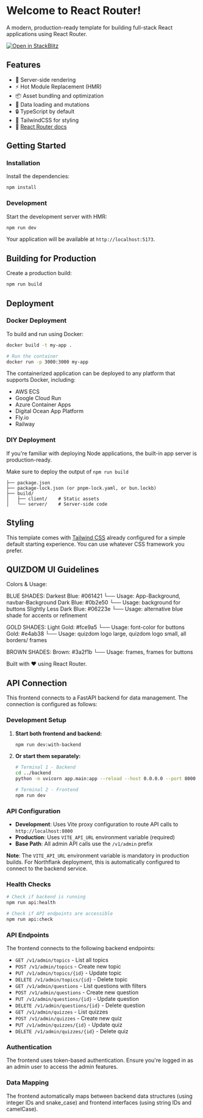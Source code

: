 # Welcome to React Router!

A modern, production-ready template for building full-stack React applications using React Router.

[![Open in StackBlitz](https://developer.stackblitz.com/img/open_in_stackblitz.svg)](https://stackblitz.com/github/remix-run/react-router-templates/tree/main/default)

## Features

- 🚀 Server-side rendering
- ⚡️ Hot Module Replacement (HMR)
- 📦 Asset bundling and optimization
- 🔄 Data loading and mutations
- 🔒 TypeScript by default
- 🎉 TailwindCSS for styling
- 📖 [React Router docs](https://reactrouter.com/)

## Getting Started

### Installation

Install the dependencies:

```bash
npm install
```

### Development

Start the development server with HMR:

```bash
npm run dev
```

Your application will be available at `http://localhost:5173`.

## Building for Production

Create a production build:

```bash
npm run build
```

## Deployment

### Docker Deployment

To build and run using Docker:

```bash
docker build -t my-app .

# Run the container
docker run -p 3000:3000 my-app
```

The containerized application can be deployed to any platform that supports Docker, including:

- AWS ECS
- Google Cloud Run
- Azure Container Apps
- Digital Ocean App Platform
- Fly.io
- Railway

### DIY Deployment

If you're familiar with deploying Node applications, the built-in app server is production-ready.

Make sure to deploy the output of `npm run build`

```
├── package.json
├── package-lock.json (or pnpm-lock.yaml, or bun.lockb)
├── build/
│   ├── client/    # Static assets
│   └── server/    # Server-side code
```

## Styling

This template comes with [Tailwind CSS](https://tailwindcss.com/) already configured for a simple default starting experience. You can use whatever CSS framework you prefer.

## QUIZDOM UI Guidelines

Colors & Usage:

BLUE SHADES:
Darkest Blue: #061421
└── Usage: App-Background, navbar-Background
Dark Blue: #0b2e50
└── Usage: background for buttons
Slightly Less Dark Blue: #06223e
└── Usage: alternative blue shade for accents or refinement

GOLD SHADES:
Light Gold: #fce9a5
└── Usage: font-color for buttons
Gold: #e4ab38
└── Usage: quizdom logo large, quizdom logo small, all borders/ frames

BROWN SHADES:
Brown: #3a2f1b
└── Usage: frames, frames for buttons

Built with ❤️ using React Router.

## API Connection

This frontend connects to a FastAPI backend for data management. The connection is configured as follows:

### Development Setup

1. **Start both frontend and backend:**

   ```bash
   npm run dev:with-backend
   ```

2. **Or start them separately:**

   ```bash
   # Terminal 1 - Backend
   cd ../backend
   python -m uvicorn app.main:app --reload --host 0.0.0.0 --port 8000

   # Terminal 2 - Frontend
   npm run dev
   ```

### API Configuration

- **Development**: Uses Vite proxy configuration to route API calls to `http://localhost:8000`
- **Production**: Uses `VITE_API_URL` environment variable (required)
- **Base Path**: All admin API calls use the `/v1/admin` prefix

**Note**: The `VITE_API_URL` environment variable is mandatory in production builds. For Northflank deployment, this is automatically configured to connect to the backend service.

### Health Checks

```bash
# Check if backend is running
npm run api:health

# Check if API endpoints are accessible
npm run api:check
```

### API Endpoints

The frontend connects to the following backend endpoints:

- `GET /v1/admin/topics` - List all topics
- `POST /v1/admin/topics` - Create new topic
- `PUT /v1/admin/topics/{id}` - Update topic
- `DELETE /v1/admin/topics/{id}` - Delete topic
- `GET /v1/admin/questions` - List questions with filters
- `POST /v1/admin/questions` - Create new question
- `PUT /v1/admin/questions/{id}` - Update question
- `DELETE /v1/admin/questions/{id}` - Delete question
- `GET /v1/admin/quizzes` - List quizzes
- `POST /v1/admin/quizzes` - Create new quiz
- `PUT /v1/admin/quizzes/{id}` - Update quiz
- `DELETE /v1/admin/quizzes/{id}` - Delete quiz

### Authentication

The frontend uses token-based authentication. Ensure you're logged in as an admin user to access the admin features.

### Data Mapping

The frontend automatically maps between backend data structures (using integer IDs and snake_case) and frontend interfaces (using string IDs and camelCase).
